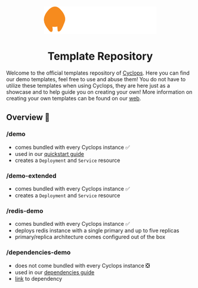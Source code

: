 <p align="center" width="100%">
    <img width="60%" src="./cyclops-simplistic.png">
<p/>
<h1 align="center" >Template Repository</h1>

Welcome to the official templates repository of [Cyclops](https://github.com/cyclops-ui/cyclops). Here you can find our demo templates, feel free to use and abuse them! You do not have to utilize these templates when using Cyclops, they are here just as a showcase and to help guide you on creating your own! More information on creating your own templates can be found on our [web](https://cyclops-ui.com/docs/templates/).

## Overview 📜

### /demo

- comes bundled with every Cyclops instance ✅
- used in our [quickstart guide](https://cyclops-ui.com/docs/installation/demo/new_module)
- creates a `Deployment` and `Service` resource

### /demo-extended

- comes bundled with every Cyclops instance ✅
- creates a `Deployment` and `Service` resource

### /redis-demo

- comes bundled with every Cyclops instance ✅
- deploys redis instance with a single primary and up to five replicas
- primary/replica architecture comes configured out of the box

### /dependencies-demo

- does not come bundled with every Cyclops instance ❎
- used in our [dependencies guide](https://cyclops-ui.com/docs/templates/dependencies)
- [link](https://petar-cvit.github.io/index.yaml) to dependency
